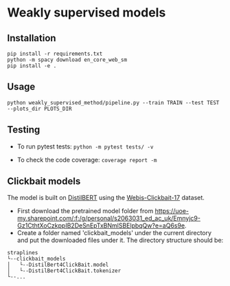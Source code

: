 # Weakly supervised models

## Installation
```
pip install -r requirements.txt
python -m spacy download en_core_web_sm
pip install -e .
```

## Usage
```
python weakly_supervised_method/pipeline.py --train TRAIN --test TEST --plots_dir PLOTS_DIR
```

## Testing
- To run pytest tests:
`python -m pytest tests/ -v`

- To check the code coverage:
`coverage report -m`

## Clickbait models

The model is built on [DistilBERT](https://huggingface.co/docs/transformers/model_doc/distilbert) using the [Webis-Clickbait-17](https://webis.de/data/webis-clickbait-17.html) dataset.

- First download the pretrained model folder from https://uoe-my.sharepoint.com/:f:/g/personal/s2063031_ed_ac_uk/Emnyjc9-Gz1CthtXoCzkppIB2DeSnEpTxBNmlSBElpbqQw?e=aQ6s9e.
- Create a folder named 'clickbait_models' under the current directory and put the downloaded files under it. The directory structure should be:
```
straplines
└--clickbait_models
│   └--DistilBert4ClickBait.model
│   └--DistilBert4ClickBait.tokenizer
└--...
```
